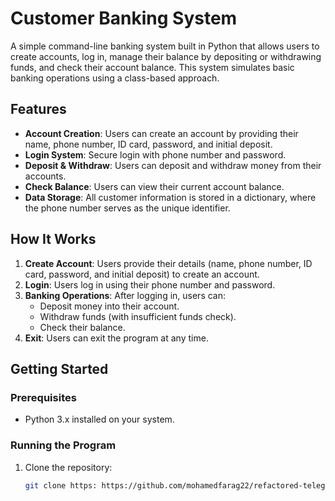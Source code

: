 # Customer Banking System

A simple command-line banking system built in Python that allows users to create accounts, log in, manage their balance by depositing or withdrawing funds, and check their account balance. This system simulates basic banking operations using a class-based approach.

## Features
- **Account Creation**: Users can create an account by providing their name, phone number, ID card, password, and initial deposit.
- **Login System**: Secure login with phone number and password.
- **Deposit & Withdraw**: Users can deposit and withdraw money from their accounts.
- **Check Balance**: Users can view their current account balance.
- **Data Storage**: All customer information is stored in a dictionary, where the phone number serves as the unique identifier.

## How It Works
1. **Create Account**: Users provide their details (name, phone number, ID card, password, and initial deposit) to create an account.
2. **Login**: Users log in using their phone number and password.
3. **Banking Operations**: After logging in, users can:
   - Deposit money into their account.
   - Withdraw funds (with insufficient funds check).
   - Check their balance.
4. **Exit**: Users can exit the program at any time.

## Getting Started

### Prerequisites
- Python 3.x installed on your system.

### Running the Program
1. Clone the repository:
   ```bash
   git clone https: https://github.com/mohamedfarag22/refactored-telegram/blob/main/Bank_System.py
